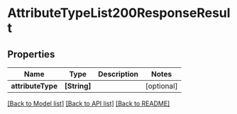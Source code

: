 # AttributeTypeList200ResponseResult

## Properties
Name | Type | Description | Notes
------------ | ------------- | ------------- | -------------
**attributeType** | **[String]** |  | [optional] 

[[Back to Model list]](../README.md#documentation-for-models) [[Back to API list]](../README.md#documentation-for-api-endpoints) [[Back to README]](../README.md)


